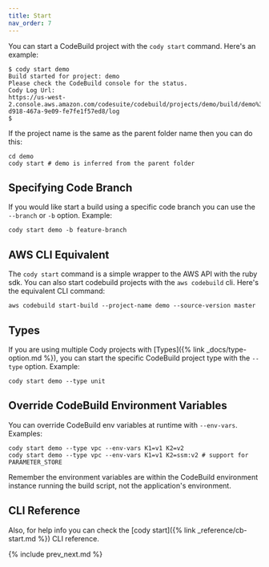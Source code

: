 ```yaml
---
title: Start
nav_order: 7
---
```


You can start a CodeBuild project with the `cody start` command. Here's an example:

    $ cody start demo
    Build started for project: demo
    Please check the CodeBuild console for the status.
    Cody Log Url:
    https://us-west-2.console.aws.amazon.com/codesuite/codebuild/projects/demo/build/demo%3A7bc4cb33-d918-467a-9e09-fe7fe1f57ed8/log
    $

If the project name is the same as the parent folder name then you can do this:

    cd demo
    cody start # demo is inferred from the parent folder

## Specifying Code Branch

If you would like start a build using a specific code branch you can use the `--branch` or `-b` option.  Example:

    cody start demo -b feature-branch

## AWS CLI Equivalent

The `cody start` command is a simple wrapper to the AWS API with the ruby sdk. You can also start codebuild projects with the `aws codebuild` cli.  Here's the equivalent CLI command:

    aws codebuild start-build --project-name demo --source-version master

## Types

If you are using multiple Cody projects with [Types]({% link _docs/type-option.md %}), you can start the specific CodeBuild project type with the `--type` option.  Example:

    cody start demo --type unit

## Override CodeBuild Environment Variables

You can override CodeBuild env variables at runtime with `--env-vars`. Examples:

    cody start demo --type vpc --env-vars K1=v1 K2=v2
    cody start demo --type vpc --env-vars K1=v1 K2=ssm:v2 # support for PARAMETER_STORE

Remember the environment variables are within the CodeBuild environment instance running the build script, not the application's environment.

## CLI Reference

Also, for help info you can check the [cody start]({% link _reference/cb-start.md %}) CLI reference.

{% include prev_next.md %}
